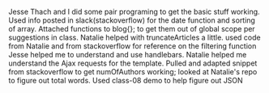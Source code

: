 Jesse Thach and I did some pair programing to get the basic stuff working.
Used info posted in slack(stackoverflow) for the date function and sorting of array.
Attached functions to blog{}; to get them out of global scope per suggestions in class.
Natalie helped with truncateArticles a little.
used code from Natalie and from stackoverflow for reference on the filtering function
Jesse helped me to understand and use handlebars.
Natalie helped me understand the Ajax requests for the template.
Pulled and adapted snippet from stackoverflow to get numOfAuthors working;
looked at Natalie's repo to figure out total words.
Used class-08 demo to help figure out JSON 
